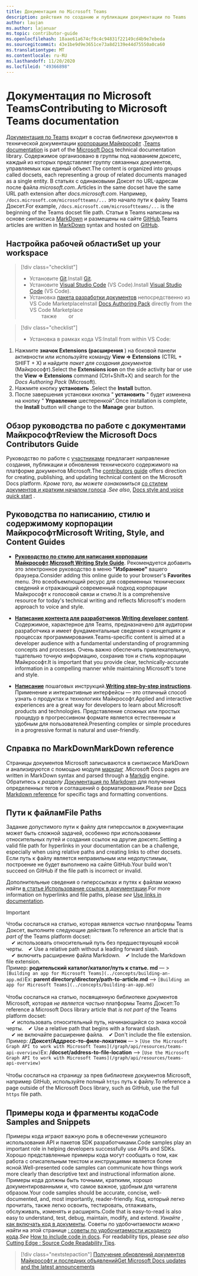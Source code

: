 ```yaml
---
title: Документация по Microsoft Teams
description: действия по созданию и публикации документации по Teams
author: laujan
ms.author: lajanuar
ms.topic: contributor-guide
ms.openlocfilehash: 18aae61a674cf9c4c94831f22149cd4b9e7ebeda
ms.sourcegitcommit: 43e1be9d9e3651ce73a8d2139e44d75550a0ca60
ms.translationtype: MT
ms.contentlocale: ru-RU
ms.lasthandoff: 11/20/2020
ms.locfileid: "49366898"
---
```

# <a name="contributing-to-microsoft-teams-documentation"></a><span data-ttu-id="56154-103">Документация по Microsoft Teams</span><span class="sxs-lookup"><span data-stu-id="56154-103">Contributing to Microsoft Teams documentation</span></span>

<span data-ttu-id="56154-104">[Документация по Teams](/microsoftteams/platform/overview) входит в состав библиотеки документов в технической документации [корпорации Майкрософт](https://docs.microsoft.com/) .</span><span class="sxs-lookup"><span data-stu-id="56154-104">[Teams documentation](/microsoftteams/platform/overview) is part of the [Microsoft Docs](https://docs.microsoft.com/) technical documentation library.</span></span> <span data-ttu-id="56154-105">Содержимое организовано в группы под названием доксетс, каждый из которых представляет группу связанных документов, управляемых как единый объект.</span><span class="sxs-lookup"><span data-stu-id="56154-105">The content is organized into groups called docsets, each representing a group of related documents managed as a single entity.</span></span> <span data-ttu-id="56154-106">В статьях с одинаковыми Доксет по URL-адресам после файла *<span></span> microsoft.com.*.</span><span class="sxs-lookup"><span data-stu-id="56154-106">Articles in the same docset have the same URL path extension after *docs<span></span>.microsoft.com*.</span></span>  <span data-ttu-id="56154-107">Например,  `/docs.microsoft.com/microsoftteams/...`   это начало пути к файлу Teams Доксет.</span><span class="sxs-lookup"><span data-stu-id="56154-107">For example,  `/docs.microsoft.com/microsoftteams/...`   is the beginning of the Teams docset file path.</span></span> <span data-ttu-id="56154-108">Статьи в Teams написаны на основе синтаксиса  [MarkDown](#markdown-reference) и размещены на сайте [GitHub](https://github.com/MicrosoftDocs/msteams-docs/tree/master/msteams-platform).</span><span class="sxs-lookup"><span data-stu-id="56154-108">Teams articles are written in  [MarkDown](#markdown-reference) syntax and hosted on [GitHub](https://github.com/MicrosoftDocs/msteams-docs/tree/master/msteams-platform).</span></span>

## <a name="set-up-your-workspace"></a><span data-ttu-id="56154-109">Настройка рабочей области</span><span class="sxs-lookup"><span data-stu-id="56154-109">Set up your workspace</span></span>

> [!div class="checklist"]
>
> * <span data-ttu-id="56154-110">Установите [Git](https://git-scm.com/book/en/v2/Getting-Started-Installing-Git).</span><span class="sxs-lookup"><span data-stu-id="56154-110">Install [Git](https://git-scm.com/book/en/v2/Getting-Started-Installing-Git).</span></span>
> * <span data-ttu-id="56154-111">Установите [Visual Studio Code](https://code.visualstudio.com/) (VS Code).</span><span class="sxs-lookup"><span data-stu-id="56154-111">Install [Visual Studio Code](https://code.visualstudio.com/) (VS Code).</span></span>
> * <span data-ttu-id="56154-112">Установка [пакета разработки документов](https://marketplace.visualstudio.com/items?itemName=docsmsft.docs-authoring-pack) непосредственно из VS Code Marketplace</span><span class="sxs-lookup"><span data-stu-id="56154-112">Install [Docs Authoring Pack](https://marketplace.visualstudio.com/items?itemName=docsmsft.docs-authoring-pack) directly from the VS Code Marketplace</span></span>
<br><span data-ttu-id="56154-113">&emsp;&emsp; также</span><span class="sxs-lookup"><span data-stu-id="56154-113">&emsp;&emsp; or</span></span>

> [!div class="checklist"]
>
> * <span data-ttu-id="56154-114">Установка в рамках кода VS:</span><span class="sxs-lookup"><span data-stu-id="56154-114">Install from within VS Code:</span></span>

   1. <span data-ttu-id="56154-115">Нажмите **значок Extensions (расширения** ) на боковой панели активности или используйте команду **View => Extensions** (CTRL + SHIFT + X) и найдите *пакет для создания документов* (Майкрософт).</span><span class="sxs-lookup"><span data-stu-id="56154-115">Select the **Extensions icon** on the side activity bar or use the **View => Extensions** command (Ctrl+Shift+X) and search for the *Docs Authoring Pack* (Microsoft).</span></span>
   1. <span data-ttu-id="56154-116">Нажмите кнопку **установить** .</span><span class="sxs-lookup"><span data-stu-id="56154-116">Select the **Install** button.</span></span>
   1. <span data-ttu-id="56154-117">После завершения установки кнопка " **установить** " будет изменена на кнопку " **Управление** шестеренкой".</span><span class="sxs-lookup"><span data-stu-id="56154-117">Once installation is complete, the **Install** button will change to the **Manage** gear button.</span></span>

## <a name="review-the-microsoft-docs-contributors-guide"></a><span data-ttu-id="56154-118">Обзор руководства по работе с документами Майкрософт</span><span class="sxs-lookup"><span data-stu-id="56154-118">Review the Microsoft Docs Contributors Guide</span></span>

<span data-ttu-id="56154-119">Руководство по работе с [участниками](/contribute) предлагает направление создания, публикации и обновления технического содержимого на платформе документов Microsoft.</span><span class="sxs-lookup"><span data-stu-id="56154-119">The [contributors guide](/contribute) offers direction for creating, publishing, and updating technical content on the Microsoft Docs platform.</span></span> <span data-ttu-id="56154-120">*Кроме того, вы можете ознакомиться* [со стилем документов и кратким началом голоса](/contribute/style-quick-start) .</span><span class="sxs-lookup"><span data-stu-id="56154-120">*See also*, [Docs style and voice quick start](/contribute/style-quick-start) .</span></span>

## <a name="microsoft-writing-style-and-content-guides"></a><span data-ttu-id="56154-121">Руководства по написанию, стилю и содержимому корпорации Майкрософт</span><span class="sxs-lookup"><span data-stu-id="56154-121">Microsoft Writing, Style, and Content Guides</span></span>

* <span data-ttu-id="56154-122">**[Руководство по стилю для написания корпорации Майкрософт](/style-guide/welcome)**.</span><span class="sxs-lookup"><span data-stu-id="56154-122">**[Microsoft Writing Style Guide](/style-guide/welcome)**.</span></span> <span data-ttu-id="56154-123">Рекомендуется добавить это электронное руководство в меню **"Избранное"** вашего браузера.</span><span class="sxs-lookup"><span data-stu-id="56154-123">Consider adding this online guide  to your browser's **Favorites** menu.</span></span> <span data-ttu-id="56154-124">Это всеобъемлющий ресурс для современных технических сведений и отражающий современный подход корпорации Майкрософт к голосовой связи и стилю.</span><span class="sxs-lookup"><span data-stu-id="56154-124">It is a comprehensive resource for today's technical writing and reflects Microsoft's modern approach to voice and style.</span></span>

* <span data-ttu-id="56154-125">**[Написание контента для разработчиков](/style-guide/developer-content/)**.</span><span class="sxs-lookup"><span data-stu-id="56154-125">**[Writing developer content](/style-guide/developer-content/)**.</span></span> <span data-ttu-id="56154-126">Содержимое, характерное для Teams, предназначено для аудитории разработчика и имеет фундаментальные сведения о концепциях и процессах программирования.</span><span class="sxs-lookup"><span data-stu-id="56154-126">Teams-specific content is aimed at a developer audience with a fundamental understanding of programming concepts and processes.</span></span> <span data-ttu-id="56154-127">Очень важно обеспечить привлекательную, тщательно точную информацию, сохранив тон и стиль корпорации Майкрософт.</span><span class="sxs-lookup"><span data-stu-id="56154-127">It is important that you provide clear, technically-accurate information in a compelling manner while maintaining Microsoft's tone and style.</span></span>

* <span data-ttu-id="56154-128">**[Написание](/style-guide/procedures-instructions/writing-step-by-step-instructions)** пошаговых инструкций.</span><span class="sxs-lookup"><span data-stu-id="56154-128">**[Writing step-by-step instructions](/style-guide/procedures-instructions/writing-step-by-step-instructions)**.</span></span> <span data-ttu-id="56154-129">Применение и интерактивные интерфейсы — это отличный способ узнать о продуктах и технологиях Майкрософт.</span><span class="sxs-lookup"><span data-stu-id="56154-129">Applied and interactive experiences are a great way for developers to learn about Microsoft products and technologies.</span></span> <span data-ttu-id="56154-130">Представление сложных или простых процедур в прогрессивном формате является естественным и удобным для пользователей.</span><span class="sxs-lookup"><span data-stu-id="56154-130">Presenting complex or simple procedures in a progressive format is natural and user-friendly.</span></span>

## <a name="markdown-reference"></a><span data-ttu-id="56154-131">Справка по MarkDown</span><span class="sxs-lookup"><span data-stu-id="56154-131">MarkDown reference</span></span>

 <span data-ttu-id="56154-132">Страницы документов Microsoft записываются в синтаксисе MarkDown и анализируются с помощью модуля [маркдиг](https://github.com/lunet-io/markdig) .</span><span class="sxs-lookup"><span data-stu-id="56154-132">Microsoft Docs pages are written in MarkDown syntax and parsed through a [Markdig](https://github.com/lunet-io/markdig) engine.</span></span> <span data-ttu-id="56154-133">Обратитесь к *разделу* [Документация по Markdown](/contribute/markdown-reference) для получения определенных тегов и соглашений о форматировании.</span><span class="sxs-lookup"><span data-stu-id="56154-133">Please *see* [Docs Markdown reference](/contribute/markdown-reference) for specific tags and formatting conventions.</span></span>

## <a name="file-paths"></a><span data-ttu-id="56154-134">Пути к файлам</span><span class="sxs-lookup"><span data-stu-id="56154-134">File Paths</span></span>

<span data-ttu-id="56154-135">Задание допустимого пути к файлу для гиперссылок в документации может быть сложной задачей, особенно при использовании относительных путей и создания ссылок на другие доксетс.</span><span class="sxs-lookup"><span data-stu-id="56154-135">Setting a valid file path for hyperlinks in your documentation can be a challenge, especially when using relative paths and creating links to other docsets.</span></span>  <span data-ttu-id="56154-136">Если путь к файлу является неправильным или недопустимым, построение не будет выполнено на сайте GitHub.</span><span class="sxs-lookup"><span data-stu-id="56154-136">Your build won't succeed on GitHub if the file path is incorrect or invalid.</span></span>

<span data-ttu-id="56154-137">Дополнительные сведения о гиперссылках и путях к файлам можно *найти* [в статье Использование ссылок в документации](/contribute/how-to-write-links).</span><span class="sxs-lookup"><span data-stu-id="56154-137">For more information on  hyperlinks and file paths, please *see* [Use links in documentation](/contribute/how-to-write-links).</span></span>

>[!IMPORTANT]
> <span data-ttu-id="56154-138">Чтобы сослаться на статью, которая является *частью* платформы Teams Доксет, выполните следующие действия:</span><span class="sxs-lookup"><span data-stu-id="56154-138">To reference an article that is *part of* the Teams platform docset:</span></span><br>
> <span data-ttu-id="56154-139">&emsp;&#x2714; использовать относительный путь без предшествующей косой черты.</span><span class="sxs-lookup"><span data-stu-id="56154-139">&emsp;&#x2714; Use a relative path without a leading forward slash.</span></span><br>
> <span data-ttu-id="56154-140">&emsp;&#x2714; включить расширение файла Markdown.</span><span class="sxs-lookup"><span data-stu-id="56154-140">&emsp;&#x2714; Include the Markdown file extension.</span></span><br>
><span data-ttu-id="56154-141">Пример:  **родительский каталог/каталог/путь к статье. md** — > `[Building an app for Microsoft Teams](../concepts/building-an-app.md)`</span><span class="sxs-lookup"><span data-stu-id="56154-141">Ex:  **parent directory/directory/path-to-article.md** —> `[Building an app for Microsoft Teams](../concepts/building-an-app.md)`</span></span> <br><br>
> <span data-ttu-id="56154-142">Чтобы сослаться на статью, посвященную библиотеке документов Microsoft, которая *не является частью* платформы Teams Доксет:</span><span class="sxs-lookup"><span data-stu-id="56154-142">To reference a Microsoft Docs library article that *is not part of* the Teams platform docset:</span></span><br>
> <span data-ttu-id="56154-143">&emsp;&#x2714; использовать относительный путь, начинающийся со знака косой черты.</span><span class="sxs-lookup"><span data-stu-id="56154-143">&emsp;&#x2714; Use a relative path that begins with a forward slash.</span></span><br>
> <span data-ttu-id="56154-144">&emsp;&#x2714; не включайте расширение файла.</span><span class="sxs-lookup"><span data-stu-id="56154-144">&emsp;&#x2714; Don't include the file extension.</span></span> <br> <span data-ttu-id="56154-145">Пример:  **/Доксет/Аддресс-то-филе-локатион** — > `[Use the Microsoft Graph API to work with Microsoft Teams](/graph/api/resources/teams-api-overview)`</span><span class="sxs-lookup"><span data-stu-id="56154-145">Ex:  **/docset/address-to-file-location** —> `[Use the Microsoft Graph API to work with Microsoft Teams](/graph/api/resources/teams-api-overview)`</span></span><br><br>
> <span data-ttu-id="56154-146">Чтобы сослаться на страницу за прев библиотеке документов Microsoft, например GitHub, используйте полный `https` путь к файлу.</span><span class="sxs-lookup"><span data-stu-id="56154-146">To reference a page outside of the Microsoft Docs library, such as GitHub, use the full `https` file path.</span></span><br>

## <a name="code-samples-and-snippets"></a><span data-ttu-id="56154-147">Примеры кода и фрагменты кода</span><span class="sxs-lookup"><span data-stu-id="56154-147">Code Samples and Snippets</span></span>

<span data-ttu-id="56154-148">Примеры кода играют важную роль в обеспечении успешного использования API и пакетов SDK разработчиками.</span><span class="sxs-lookup"><span data-stu-id="56154-148">Code samples play an important role in helping developers successfully use APIs and SDKs.</span></span> <span data-ttu-id="56154-149">Хорошо представленные примеры кода могут сообщать о том, как работа с описательным текстом и инструкциями является более ясной.</span><span class="sxs-lookup"><span data-stu-id="56154-149">Well-presented code samples can communicate how things work more clearly than descriptive text and instructional information alone.</span></span> <span data-ttu-id="56154-150">Примеры кода должны быть точными, краткими, хорошо документированными и, что самое важное, удобным для читателя образом.</span><span class="sxs-lookup"><span data-stu-id="56154-150">Your code samples should be accurate, concise, well-documented, and, most importantly, reader-friendly.</span></span> <span data-ttu-id="56154-151">Код, который легко прочитать, также легко освоить, тестировать, отлаживать, обслуживать, изменять и расширять.</span><span class="sxs-lookup"><span data-stu-id="56154-151">Code that is easy-to-read is also easy to understand, test, debug, maintain, modify, and extend.</span></span> <span data-ttu-id="56154-152">*Узнайте* , [как включать код в документы](/contribute/code-in-docs). Советы по удобочитаемости *можно найти* на этой странице [: советы по удобочитаемости исходного кода](/archive/msdn-magazine/2014/october/cutting-edge-source-code-readability-tips).</span><span class="sxs-lookup"><span data-stu-id="56154-152">*See* [How to include code in docs](/contribute/code-in-docs). For readability tips, please *see also* [Cutting Edge : Source Code Readability Tips](/archive/msdn-magazine/2014/october/cutting-edge-source-code-readability-tips).</span></span>

> [!div class="nextstepaction"]
> [<span data-ttu-id="56154-153">Получение обновлений документов Майкрософт и последних объявлений</span><span class="sxs-lookup"><span data-stu-id="56154-153">Get Microsoft Docs updates and the latest announcements</span></span>](/teamblog)
